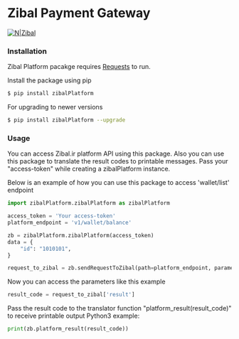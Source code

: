 # Zibal Payment Gateway

[![N|Zibal](https://github.com/zibalco/zibal-opencart-v2.3/raw/master/admin/view/image/payment/zibal.png)](https://github.com/zibalco/zibal-opencart-v2.3/raw/master/admin/view/image/payment/zibal.png)



### Installation

Zibal Platform pacakge requires [Requests](https://pypi.org/project/requests/) to run.

Install the package using pip

```sh
$ pip install zibalPlatform
```

For upgrading to newer versions

```sh
$ pip install zibalPlatform --upgrade
```

### Usage

You can access Zibal.ir platform API using this package. Also you can use this package to translate the result codes to printable messages.
Pass your "access-token" while creating a zibalPlatform instance.

Below is an example of how you can use this package to access 'wallet/list' endpoint

```python
import zibalPlatform.zibalPlatform as zibalPlatform

access_token = 'Your access-token'
platform_endpoint = 'v1/wallet/balance'

zb = zibalPlatform.zibalPlatform(access_token)
data = {
    "id": "1010101",
}

request_to_zibal = zb.sendRequestToZibal(path=platform_endpoint, parameters=data)
```

Now you can access the parameters like this example
```python
result_code = request_to_zibal['result']
```
Pass the result code to the translator function "platform_result(result_code)" to receive printable output
Python3 example:
```python
print(zb.platform_result(result_code))
```